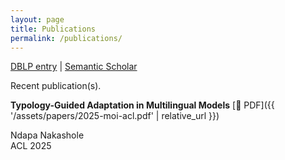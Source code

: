 ```yaml
---
layout: page
title: Publications
permalink: /publications/
---
```


[DBLP entry](https://dblp.org/pid/98/53.html) |  [Semantic Scholar](https://www.semanticscholar.org/author/Ndapandula-Nakashole/3115592)

Recent publication(s).

**Typology-Guided Adaptation in Multilingual Models** [📄 PDF]({{ '/assets/papers/2025-moi-acl.pdf' | relative_url }})
  
Ndapa Nakashole  
ACL 2025




